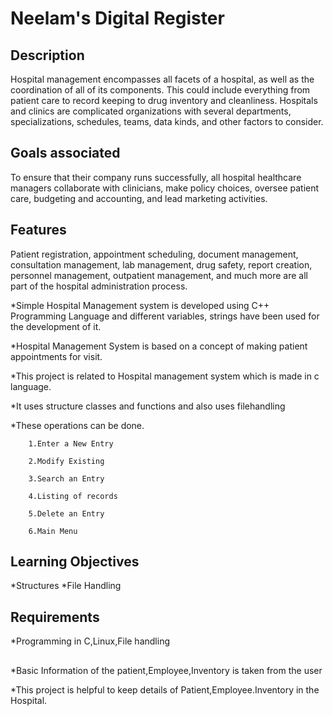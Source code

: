 # Neelam's Digital Register
## Description
Hospital management encompasses all facets of a hospital, as well as the coordination of all of its components. This could include everything from patient care to record keeping to drug inventory and cleanliness.
Hospitals and clinics are complicated organizations with several departments, specializations, schedules, teams, data kinds, and other factors to consider.

## Goals associated
To ensure that their company runs successfully, all hospital healthcare managers collaborate with clinicians, make policy choices, oversee patient care, budgeting and accounting, and lead marketing activities.

## Features
Patient registration, appointment scheduling, document management, consultation management, lab management, drug safety, report creation, personnel management, outpatient management, and much more are all part of the hospital administration process.

*Simple Hospital Management system is developed using C++ Programming Language and different variables, strings have been used for the development of it.

*Hospital Management System is based on a concept of making patient appointments for visit.

*This project is related to Hospital management system which is made in c language.

*It uses structure classes and functions and also uses filehandling

*These operations can be done. 

        1.Enter a New Entry

        2.Modify Existing
         
        3.Search an Entry
        
        4.Listing of records
        
        5.Delete an Entry
        
        6.Main Menu
        
## Learning Objectives
*Structures 
*File Handling

## Requirements
*Programming in C,Linux,File handling

##
*Basic Information of the patient,Employee,Inventory is taken from the user

*This project is helpful to keep details of Patient,Employee.Inventory in the Hospital.
